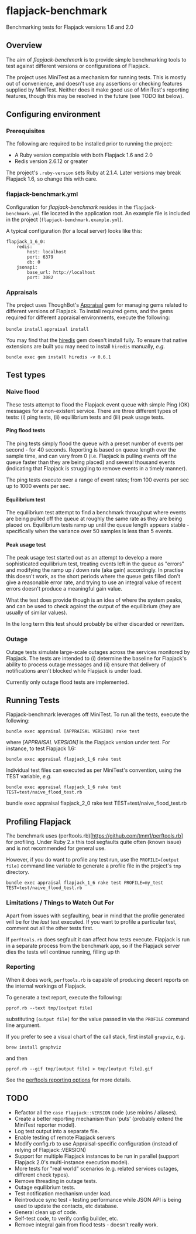 # flapjack-benchmark

Benchmarking tests for Flapjack versions 1.6 and 2.0

## Overview

The aim of *flapjack-benchmark* is to provide simple benchmarking tools to test against different versions or configurations of Flapjack.

The project uses MiniTest as a mechanism for running tests. This is mostly out of convenience, and doesn't use any assertions or checking features supplied by MiniTest. Neither does it make good use of MiniTest's reporting features, though this may be resolved in the future (see TODO list below).

## Configuring environment

### Prerequisites

The following are required to be installed prior to running the project:

* A Ruby version compatible with both Flapjack 1.6 and 2.0
* Redis version 2.6.12 or greater

The project's `.ruby-version` sets Ruby at 2.1.4. Later versions may break Flapjack 1.6, so change this with care.

### flapjack-benchmark.yml

Configuration for *flapjack-benchmark* resides in the `flapjack-benchmark.yml` file located in the application root. An example file is included in the project (`flapjack-benchmark.example.yml`).

A typical configuration (for a local server) looks like this:

```
flapjack_1_6_0:
    redis:
        host: localhost
        port: 6379
        db: 0
    jsonapi:
        base_url: http://localhost
        port: 3082
```

### Appraisals

The project uses ThoughBot's [Appraisal](https://github.com/thoughtbot/appraisal) gem for managing gems related to different versions of Flapjack. To install required gems, and the gems required for different appraisal environments, execute the following:

`bundle install`
`appraisal install`

You may find that the [hiredis](https://github.com/redis/hiredis-rb) gem doesn't install fully. To ensure that native extensions are built you may need to install `hiredis` manually, _e.g._

`bundle exec gem install hiredis -v 0.6.1`

## Test types

### Naive flood

These tests attempt to flood the Flapjack event queue with simple Ping (OK) messages for a non-existent service. There are three different types of tests: (i) ping tests, (ii) equilibrium tests and (iii) peak usage tests.

#### Ping flood tests

The ping tests simply flood the queue with a preset number of events per second - for 40 seconds. Reporting is based on queue length over the sample time, and can vary from 0 (i.e. Flapjack is pulling events off the queue faster than they are being placed) and several thousand events (indicating that Flapjack is struggling to remove events in a timely manner).

The ping tests execute over a range of event rates; from 100 events per sec up to 1000 events per sec.

#### Equilibrium test

The equilibrium test attempt to find a benchmark throughput where events are being pulled off the queue at roughly the same rate as they are being placed on. Equilibrium tests ramp up until the queue length appears stable - specifically when the variance over 50 samples is less than 5 events.

#### Peak usage test

The peak usage test started out as an attempt to develop a more sophisticated equilibrium test, treating events left in the queue as "errors" and modifying the ramp up / down rate (aka gain) accordingly. In practise this doesn't work, as the short periods where the queue gets filled don't give a reasonable error rate, and trying to use an integral value of recent errors doesn't produce a meaningful gain value.

What the test does provide though is an idea of where the system peaks, and can be used to check against the output of the equilibrium (they are usually of similar values).

In the long term this test should probably be either discarded or rewritten.

### Outage

Outage tests simulate large-scale outages across the services monitored by Flapjack. The tests are intended to (i) determine the baseline for Flapjack's ability to process outage messages and (ii) ensure that delivery of notifications aren't blocked while Flapjack is under load.

Currently only outage flood tests are implemented.

## Running Tests

Flapjack-benchmark leverages off MiniTest. To run all the tests, execute the following:

`bundle exec appraisal [APPRAISAL VERSION] rake test`

where _[APPRAISAL VERSION]_ is the Flapjack version under test. For instance, to test Flapjack 1.6:

`bundle exec appraisal flapjack_1_6 rake test`

Individual test files can executed as per MiniTest's convention, using the TEST variable, _e.g._

`bundle exec appraisal flapjack_1_6 rake test TEST=test/naive_flood_test.rb`

bundle exec appraisal flapjack_2_0 rake test TEST=test/naive_flood_test.rb

## Profiling Flapjack

The benchmark uses (perftools.rb)[https://github.com/tmm1/perftools.rb] for profiling. Under Ruby 2.x this tool segfaults quite often (known issue) and is not recommended for general use.

However, if you do want to profile any test run, use the `PROFILE=[output file]` command line variable to generate a profile file in the project's `tmp` directory.

```
bundle exec appraisal flapjack_1_6 rake test PROFILE=my_test TEST=test/naive_flood_test.rb
```

### Limitations / Things to Watch Out For

Apart from issues with segfaulting, bear in mind that the profile generated will be for the _last_ test executed. If you want to profile a particular test, comment out all the other tests first.

If `perftools.rb` does segfault it can affect how tests execute. Flapjack is run in a separate process from the benchmark app, so if the Flapjack server dies the tests will continue running, filling up th

### Reporting

When it does work, `perftools.rb` is capable of producing decent reports on the internal workings of Flapjack.

To generate a text report, execute the following:

```
pprof.rb --text tmp/[output file]
```

substituting `[output file]` for the value passed in via the `PROFILE` command line argument.

If you prefer to see a visual chart of the call stack, first install `grapviz`, e.g.

```
brew install graphviz
```
and then

```
pprof.rb --gif tmp/[output file] > tmp/[output file].gif
```

See the [perftools reporting options](https://github.com/tmm1/perftools.rb#reporting) for more details.

## TODO

* Refactor all the `case Flapjack::VERSION` code (use mixins / aliases).
* Create a better reporting mechanism than 'puts' (probably extend the MiniTest reporter model).
* Log test output into a separate file.
* Enable testing of remote Flapjack servers
* Modify config.rb to use Appraisal-specific configuration (instead of relying of Flapjack::VERSION)
* Support for multiple Flapjack instances to be run in parallel (support Flapjack 2.0's multi-instance execution model).
* More tests for "real world" scenarios (e.g. related services outages, different check types).
* Remove threading in outage tests.
* Outage equilibrium tests.
* Test notification mechanism under load.
* Reintroduce sync test - testing performance while JSON API is being used to update the contacts, etc database.
* General clean up of code.
* Self-test code, to verify config builder, etc.
* Remove integral gain from flood tests - doesn't really work.
